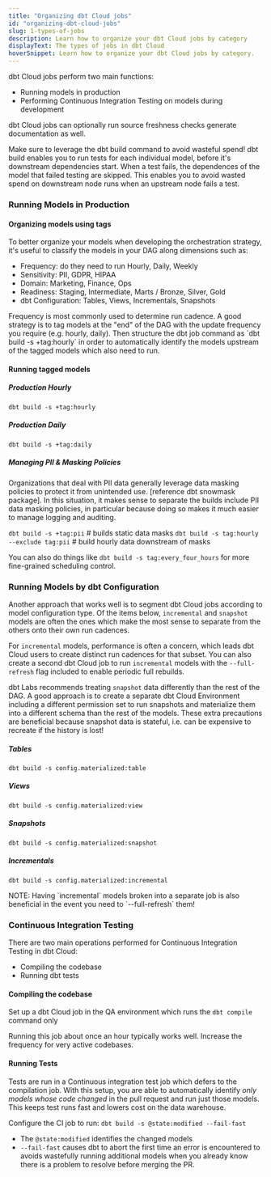 ```yaml
---
title: "Organizing dbt Cloud jobs"
id: "organizing-dbt-cloud-jobs"
slug: 1-types-of-jobs
description: Learn how to organize your dbt Cloud jobs by category
displayText: The types of jobs in dbt Cloud
hoverSnippet: Learn how to organize your dbt Cloud jobs by category.
---
```


dbt Cloud jobs perform two main functions:

- Running models in production
- Performing Continuous Integration Testing on models during development

dbt Cloud jobs can optionally run source freshness checks generate documentation as well.

<callout>
Make sure to leverage the dbt build command to avoid wasteful spend! dbt build enables you to run tests for each individual model, before it's downstream dependencies start. When a test fails, the dependences of the model that failed testing are skipped. This enables you to avoid wasted spend on downstream node runs when an upstream node fails a test.
</callout>

### Running Models in Production

#### Organizing models using tags

To better organize your models when developing the orchestration strategy, it's useful to classify the models in your DAG along dimensions such as:

- Frequency: do they need to run Hourly, Daily, Weekly
- Sensitivity: PII, GDPR, HIPAA
- Domain: Marketing, Finance, Ops
- Readiness: Staging, Intermediate, Marts / Bronze, Silver, Gold
- dbt Configuration: Tables, Views, Incrementals, Snapshots

<callout>
Frequency is most commonly used to determine run cadence. A good strategy is to tag models at the "end" of the DAG with the update frequency you require (e.g. hourly, daily). Then structure the dbt job command as `dbt build -s +tag:hourly` in order to automatically identify the models upstream of the tagged models which also need to run.
</callout>

#### Running tagged models

##### Production Hourly

`dbt build -s +tag:hourly`

##### Production Daily

`dbt build -s +tag:daily`

##### Managing PII & Masking Policies

Organizations that deal with PII data generally leverage data masking policies to protect it from unintended use. [reference dbt snowmask package]. In this situation, it makes sense to separate the builds include PII data masking policies, in particular because doing so makes it much easier to manage logging and auditing.

`dbt build -s +tag:pii` # builds static data masks
`dbt build -s tag:hourly --exclude tag:pii` # build hourly data downstream of masks

You can also do things like `dbt build -s tag:every_four_hours` for more fine-grained scheduling control.

### Running Models by dbt Configuration

Another approach that works well is to segment dbt Cloud jobs according to model configuration type. Of the items below, `incremental` and `snapshot` models are often the ones which make the most sense to separate from the others onto their own run cadences. 

For `incremental` models, performance is often a concern, which leads dbt Cloud users to create distinct run cadences for that subset. You can also create a second dbt Cloud job to run `incremental` models with the `--full-refresh` flag included to enable periodic full rebuilds.

dbt Labs recommends treating `snapshot` data differently than the rest of the DAG. A good approach is to create a separate dbt Cloud Environment including a different permission set to run snapshots and materialize them into a different schema than the rest of the models. These extra precautions are beneficial because snapshot data is stateful, i.e. can be expensive to recreate if the history is lost! 

##### Tables

`dbt build -s config.materialized:table`

##### Views

`dbt build -s config.materialized:view`

##### Snapshots

`dbt build -s config.materialized:snapshot`

##### Incrementals

`dbt build -s config.materialized:incremental`

<callout>
NOTE: Having `incremental` models broken into a separate job is also beneficial in the event you need to `--full-refresh` them!
</callout>

### Continuous Integration Testing

There are two main operations performed for Continuous Integration Testing in dbt Cloud:

- Compiling the codebase 
- Running dbt tests

#### Compiling the codebase

Set up a dbt Cloud job in the QA environment which runs the `dbt compile` command only

Running this job about once an hour typically works well. Increase the frequency for very active codebases. 

#### Running Tests

Tests are run in a Continuous integration test job which defers to the compilation job. With this setup, you are able to automatically identify *only models whose code changed* in the pull request and run just those models. This keeps test runs fast and 
lowers cost on the data warehouse.

Configure the CI job to run: `dbt build -s @state:modified --fail-fast`

* The `@state:modified` identifies the changed models
* `--fail-fast` causes dbt to abort the first time an error is encountered to avoids wastefully running additional models when you already know there is a problem to resolve before merging the PR.